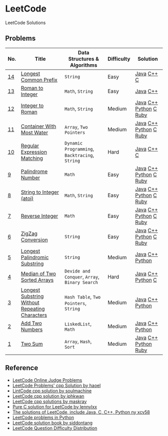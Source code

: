 # LeetCode
LeetCode Solutions

## Problems
|No.|Title|Data Structures & Algorithms|Difficulty |Solution|
|---|-----|----------------------------|-----------|--------|
|[14](https://leetcode.com/problems/longest-common-prefix/)|[Longest Common Prefix](longest-common-prefix)|`String`|Easy|[Java](longest-common-prefix/LongestCommonPrefix.java) [C++](longest-common-prefix/LongestCommonPrefix.cpp) [C](longest-common-prefix/LongestCommonPrefix.c)|
|[13](https://leetcode.com/problems/roman-to-integer/)|[Roman to Integer](roman-to-integer)|`Math`, `String`|Easy|[Java](roman-to-integer/RomanToInteger.java) [C++](roman-to-integer/RomanToInteger.cpp)|
|[12](https://leetcode.com/problems/integer-to-roman/)|[Integer to Roman](integer-to-roman)|`Math`, `String`|Medium|[Java](integer-to-roman/IntegerToRoman.java) [C++](integer-to-roman/IntegerToRoman.cpp) [Python](integer-to-roman/IntegerToRoman.py) [C](integer-to-roman/IntegerToRoman.c) [Ruby](integer-to-roman/IntegerToRoman.rb)|
|[11](https://leetcode.com/problems/container-with-most-water/)|[Container With Most Water](container-with-most-water)|`Array`, `Two Pointers`|Medium|[Java](container-with-most-water/ContainerWithMostWater.java) [C++](container-with-most-water/ContainerWithMostWater.cpp) [Python](container-with-most-water/ContainerWithMostWater.py) [C](container-with-most-water/ContainerWithMostWater.c) [Ruby](container-with-most-water/ContainerWithMostWater.rb)|
|[10](https://leetcode.com/problems/regular-expression-matching/)|[Regular Expression Matching](regular-expression-matching)|`Dynamic Programming`, `Backtracing`, `String`|Hard|[Java](regular-expression-matching/RegularExpressionMatching.java) [C++](regular-expression-matching/RegularExpressionMatching.cpp) [C](regular-expression-matching/RegularExpressionMatching.c)|
|[9](https://leetcode.com/problems/palindrome-number/)|[Palindrome Number ](palindrome-number)|`Math`|Easy|[Java](palindrome-number/PalindromeNumber.java) [C++](palindrome-number/PalindromeNumber.cpp) [Python](palindrome-number/PalindromeNumber.py) [C](palindrome-number/PalindromeNumber.c) [Ruby](palindrome-number/PalindromeNumber.rb)|
|[8](https://leetcode.com/problems/string-to-integer-atoi/)|[String to Integer (atoi) ](string-to-integer-atoi)|`Math`, `String`|Easy|[Java](string-to-integer-atoi/StringToIntegerAtoi.java) [C++](string-to-integer-atoi/StringToIntegerAtoi.cpp) [Python](string-to-integer-atoi/StringToIntegerAtoi.py) [C](string-to-integer-atoi/StringToIntegerAtoi.c) [Ruby](string-to-integer-atoi/StringToIntegerAtoi.rb)|
|[7](https://leetcode.com/problems/reverse-integer/)|[Reverse Integer](reverse-integer)|`Math`|Easy|[Java](reverse-integer/ReverseInteger.java) [C++](reverse-integer/ReverseInteger.rb) [Python](reverse-integer/ReverseInteger.py) [C](reverse-integer/ReverseInteger.c) [Ruby](reverse-integer/ReverseInteger.c)|
|[6](https://leetcode.com/problems/zigzag-conversion/)|[ZigZag Conversion](zigzag-conversion)|`String`|Easy|[Java](zigzag-conversion/ZigZagConversion.java) [C++](zigzag-conversion/ZigZagConversion.cpp) [Python](zigzag-conversion/ZigZagConversion.py) [C](zigzag-conversion/ZigZagConversion.c) [Ruby](zigzag-conversion/ZigZagConversion.rb)|
|[5](https://leetcode.com/problems/longest-palindromic-substring/)|[Longest Palindromic Substring](longest-palindromic-substring)|`String`|Medium|[Java](longest-palindromic-substring/LongestPalindromicSubstring.java) [C++](longest-palindromic-substring/LongestPalindromicSubstring.cpp) [Python](longest-palindromic-substring/LongestPalindromicSubstring.py)|
|[4](https://leetcode.com/problems/median-of-two-sorted-arrays/)|[Median of Two Sorted Arrays](median-of-two-sorted-arrays)|`Devide and Conquer`, `Array`, `Binary Search`|Hard|[Java](median-of-two-sorted-arrays/MedianOfTwoSortedArrays.java) [C++](median-of-two-sorted-arrays/MedianOfTwoSortedArrays.cpp)  [Python](median-of-two-sorted-arrays/MedianOfTwoSortedArrays.py) [C](median-of-two-sorted-arrays/MedianOfTwoSortedArrays.c)|
|[3](https://leetcode.com/problems/longest-substring-without-repeating-characters/)|[Longest Substring Without Repeating Characters](longest-substring-without-repeating-characters)|`Hash Table`, `Two Pointers`, `String`|Medium|[Java](longest-substring-without-repeating-characters/LongestSubstringWithoutRepeatingCharacters.java) [C++](longest-substring-without-repeating-characters/LongestSubstringWithoutRepeatingCharacters.cpp) [Python](longest-substring-without-repeating-characters/LongestSubstringWithoutRepeatingCharacters.py)|
|[2](https://leetcode.com/problems/add-two-numbers/)|[Add Two Numbers](add-two-numbers)|`LiskedList`, `Math`|Medium|[Java](add-two-numbers/AddTwoNumbers.java) [C++](add-two-numbers/AddTwoNumbers.cpp) [Python](add-two-numbers/AddTwoNumbers.py)|
|[1](https://leetcode.com/problems/two-sum/)|[Two Sum](two-sum)|`Array`, `Hash`, `Sort`|Medium|[Java](two-sum/TwoSum.java) [C++](two-sum/TwoSum.cpp) [Python](two-sum/TwoSum.py) [Ruby](two-sum/TwoSum.rb)|


## Reference
* [LeetCode Online Judge Problems](https://leetcode.com/problemset/algorithms)
* [LeetCode Problems' cpp Solution by haoel](https://github.com/haoel/leetcode)
* [LintCode cpp solution by soulmachine](https://github.com/soulmachine/lintcode)
* [LeetCode cpp solution by iphkwan](https://github.com/iphkwan/leetcode)
* [LeetCode cpp solutions by maskray](http://maskray.me/blog/2014-06-29-leetcode-solutions)
* [Pure C solution for LeetCode by lennylxx](https://github.com/lennylxx/leetcode)
* [The solutions of LeetCode, include Java, C, C++, Python ny xcv58](https://github.com/xcv58/LeetCode)
* [LeetCode problems in Python](https://github.com/shichao-an/leetcode-python)
* [LeetCode solution book by siddontang](https://github.com/siddontang/leetcode-solution)
* [LeetCode Question Difficulty Distribution](http://zephyrusara.blogspot.com/2014/07/leetcode-question-difficulty.html)
